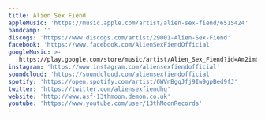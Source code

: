 ```yaml
---
title: Alien Sex Fiend
appleMusic: 'https://music.apple.com/artist/alien-sex-fiend/6515424'
bandcamp: ''
discogs: 'https://www.discogs.com/artist/29001-Alien-Sex-Fiend'
facebook: 'https://www.facebook.com/AlienSexFiendOfficial'
googleMusic: >-
   https://play.google.com/store/music/artist/Alien_Sex_Fiend?id=Am2imb57d2bk5elnetu56reit6m
instagram: 'https://www.instagram.com/aliensexfiendofficial'
soundcloud: 'https://soundcloud.com/aliensexfiendofficial'
spotify: 'https://open.spotify.com/artist/6WVnBgqJfj9Iw9gpBed9fJ'
twitter: 'https://twitter.com/aliensexfiendhq'
website: 'http://www.asf-13thmoon.demon.co.uk'
youtube: 'https://www.youtube.com/user/13thMoonRecords'
---
```

